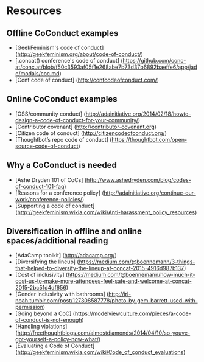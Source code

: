 # Resources

## Offline CoConduct examples
- [GeekFeminism's code of conduct] (http://geekfeminism.org/about/code-of-conduct/)
- [.concat() conference's code of conduct] (https://github.com/conc-at/conc.at/blob/f50c3593af05f1e268abe7b73d37b6892baeffe6/app/jade/modals/coc.md)
- [Conf code of conduct] (http://confcodeofconduct.com/)

## Online CoConduct examples
- [OSS/community conduct] (http://adainitiative.org/2014/02/18/howto-design-a-code-of-conduct-for-your-community/)
- [Contributor covenant] (http://contributor-covenant.org)
- [Citizen code of conduct] (http://citizencodeofconduct.org/)
- [Thoughtbot’s repo code of conduct] (https://thoughtbot.com/open-source-code-of-conduct)

## Why a CoConduct is needed
- [Ashe Dryden 101 of CoCs] (http://www.ashedryden.com/blog/codes-of-conduct-101-faq)
- [Reasons for a conference policy] (http://adainitiative.org/continue-our-work/conference-policies/)
- [Supporting a code of conduct] (http://geekfeminism.wikia.com/wiki/Anti-harassment_policy_resources)

## Diversification in offline and online spaces/additional reading
- [AdaCamp toolkit] (http://adacamp.org/)
- [Diversifying the lineup] (https://medium.com/@boennemann/3-things-that-helped-to-diversify-the-lineup-at-concat-2015-4916d987b137)
- [Cost of inclusivity] (https://medium.com/@boennemann/how-much-it-cost-us-to-make-more-attendees-feel-safe-and-welcome-at-concat-2015-2bc51d4df656)
- [Gender inclusivity with bathrooms] (http://irl-noah.tumblr.com/post/127308587778/photo-by-gem-barrett-used-with-permission)
- [Going beyond a CoC] (https://modelviewculture.com/pieces/a-code-of-conduct-is-not-enough)
- [Handling violations] (http://freethoughtblogs.com/almostdiamonds/2014/04/10/so-youve-got-yourself-a-policy-now-what/)
- [Evaluating a Code of Conduct] (http://geekfeminism.wikia.com/wiki/Code_of_conduct_evaluations)